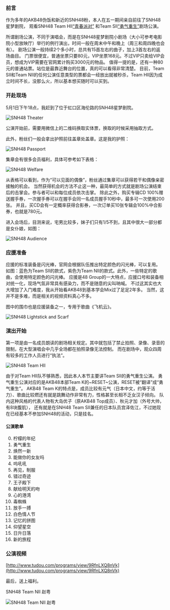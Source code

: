 ### 前言

作为多年的AKB48伪饭和新近的SNH48粉，本人在五一期间亲自前往了SNH48星梦剧院，
观看SNH48 Team HII[“青春派对”](http://www.snh48.com/show_7.html)
和Team SII[“勇气重生”](http://www.snh48.com/show_8.html)剧场公演。

所谓剧场公演，不同于演唱会，而是在SNH48星梦剧院小剧场（大小可参考电影院小型放映厅）举行的例行演出，时间一般在周末中午和晚上（周三和周四晚也会有）。
剧场公演一般持续2个多小时，总共有15首左右的曲子，加上3首左右的返场曲目。
门票很便宜，普通坐票只要80元，VIP坐票168元。不过VIP只卖给VIP会员，想成为VIP需要在官网累计购买3000元的物品。
值得一提的是，还有一种80元的普通站票。站位是最靠近舞台的位置，真的可以看得非常清楚。
目前，Team SII和Team NII的任何公演任意类型的票都会一经放出就被秒杀，Team HII因为成立时间不长，没那么火，所以基本想买随时可以买到。

### 开赴现场

5月1日下午18点，我赶到了位于虹口区海伦路的SNH48星梦剧院。

![SNH48 Theater](http://crispgm.com/image/snh48-theater.jpg)

公演开始前，需要用微信上的二维码换取实体票，换取的时候采用抽取方式。

此外，粉丝们一般会拿出护照前往盖章处盖章。这是我的护照：

![SNH48 Passport](http://crispgm.com/image/snh48-passport.jpg)

集章会有很多会员福利，具体可参考如下表格：

![SNH48 Welfare](http://crispgm.com/image/snh48-welfare.jpg)

从表格可以看到，作为“可以见面的偶像”，粉丝通过集章可以获得若干和偶像亲密接触的机会。
当然获得机会的方法不止这一种，最简单的方式就是剧场公演结束后的击掌会。参与者可以和每位成员依次击掌。
除此之外，购买专辑CD 100%赠送握手券，一次握手券可以在握手会同一名成员握手10秒中，最多可一次使用200张。
并且，买CD会有一定概率获得合影券，一次订单买10张专辑会100%中合影券，也就是780元。

进入会场后，目测来说，宅男比较多，妹子们只有1/5不到，且其中很大一部分都是女仆娘，如图：

![SNH48 Audience](http://crispgm.com/image/snh48-audience.jpg)

### 应援准备

应援的标准装备是闪光棒，官网会根据队伍推出特定颜色的闪光棒，可以复用。
如图：蓝色为Team SII的款式，紫色为Team NII的款式。此外，一些特定的歌曲，会使用特定颜色的闪光棒。
应援是48 Group的一大特点，应援口号和装备相对统一化，现场气氛非常具有感染力，而不是随意的尖叫呐喊。
不过这其实也大大增加了入门难度，我从开始看AKB48到基本学会Mix过了足足2年多。
当然，这并不是多难，而是相关的视频资料真心不多。

图中的围巾也是应援装备之一，专用于歌曲《飞机云》。

![SNH48 Lightstick and Scarf](http://crispgm.com/image/snh48-lightstick.jpg)


### 演出开始

第一项是由一名成员朗读的剧场相关规定。其中就包括了禁止拍照、录像、录音的限制，在大型演唱会中几乎全场都在拍照录像无法控制。
而在剧场中，观众四周有较多的工作人员进行“执法”。

![SNH48 Team HII](http://crispgm.com/image/snh48-team-HII.jpg)

由于对Team HII队不够熟悉，因此本人本节主要讲Team SII的勇气重生公演。
勇气重生公演对应的是AKB48本部Team K的~RESET~公演，RESET被“翻译”成“勇气重生”。
AKB48 Team K的特点是，成员比较有元气（日本中文，约等于活力）、歌曲比较燃还有就是跳舞动作非常有力，性格甚至长相不乏女汉子倾向。
队内这种风格的代表人物有大岛优子（原AKB48 Top成员）、秋元才加（外号大帅，有8块腹肌），
还有就是在SNH48 Team SII兼任的日本队员宫泽佐江，不过她现在已经基本不参加SNH48的活动，只是挂名。

#### 公演歌单

0. 柠檬的年纪
1. 勇气重生
2. 焕然一新
3. 能做你的女友吗
4. 呜吼吼
5. 再见，制服
6. 错过奇迹
7. 王子殿下
8. 献给明天的吻
9. 心的港湾
10. 毒蜘蛛
11. 放手一搏
12. 白色情人节
13. 记忆的拼图
14. 仰望星空
15. 日升日落
16. 新的旅程
 
### 公演视频

[http://www.tudou.com/programs/view/9RfnLXQ8nVk](http://www.tudou.com/programs/view/9RfnLXQ8nVk)

最后，送上福利。

SNH48 Team NII 赵粤

![SNH48 Team NII 赵粤](http://crispgm.com/image/snh48-zhaoyue.jpg)
